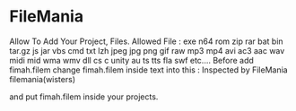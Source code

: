 # FileMania
Allow To Add Your Project, Files.
Allowed File :
exe n64 rom zip rar bat bin tar.gz js jar vbs cmd txt lzh jpeg jpg png gif raw mp3 mp4 avi ac3 aac wav midi mid wma wmv dll cs c unity au ts tts fla swf etc....
Before add fimah.filem
change fimah.filem inside text into this :
Inspected by FileMania
filemania(wisters)

and put fimah.filem inside your projects.

